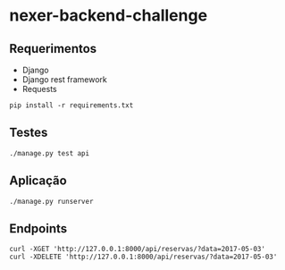 # nexer-backend-challenge
## Requerimentos
* Django
* Django rest framework
* Requests
```
pip install -r requirements.txt
```

## Testes
```
./manage.py test api
```

## Aplicação
```
./manage.py runserver
```

## Endpoints
```
curl -XGET 'http://127.0.0.1:8000/api/reservas/?data=2017-05-03'
curl -XDELETE 'http://127.0.0.1:8000/api/reservas/?data=2017-05-03'

```
